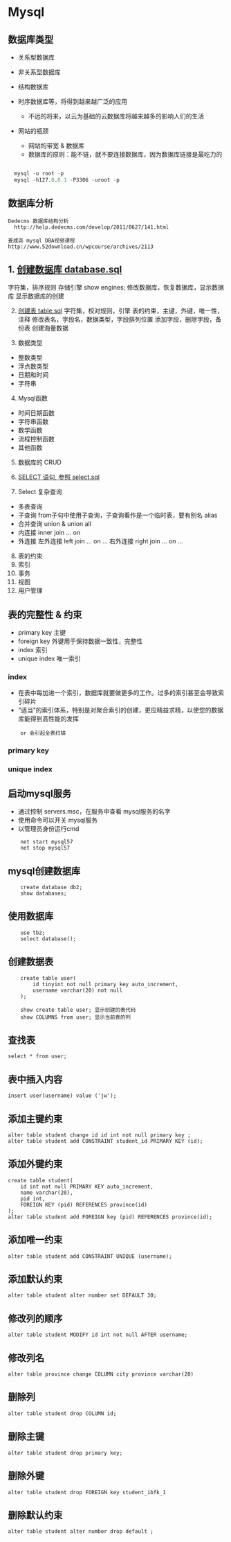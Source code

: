 # Mysql

## 数据库类型
* 关系型数据库
* 非关系型数据库
* 结构数据库
* 时序数据库等，将得到越来越广泛的应用
  * 不远的将来，以云为基础的云数据库将越来越多的影响人们的生活

* 网站的瓶颈
  * 网站的带宽 & 数据库
  * 数据库的原则：能不链，就不要连接数据库，因为数据库链接是最吃力的

```sql

  mysql -u root -p
  mysql -h127.0.0.1 -P3306 -uroot -p

```


## 数据库分析
```
Dedecms 数据库结构分析
  http://help.dedecms.com/develop/2011/0627/141.html

姜成尧 mysql DBA视频课程
http://www.52download.cn/wpcourse/archives/2113

```



## 1. [创建数据库 database.sql](1.创建数据库/database.sql)
  字符集，排序规则
  存储引擎 show engines;
  修改数据库，恢复数据库，显示数据库
  显示数据库的创建

2. [创建表 table.sql](2.创建表/table.sql)
  字符集，校对规则，引擎
  表的约束，主键，外键，唯一性，注释
  修改表名，字段名，数据类型，字段排列位置
  添加字段，删除字段，备份表
  创建海量数据

3. 数据类型
  * 整数类型
  * 浮点数类型
  * 日期和时间
  * 字符串

4. Mysql函数
  * 时间日期函数
  * 字符串函数
  * 数学函数
  * 流程控制函数
  * 其他函数

5. 数据库的 CRUD

6. [SELECT 语句, 参照 select.sql](select.sql)

7. Select 复杂查询
  * 多表查询
  * 子查询
    from子句中使用子查询，子查询看作是一个临时表，要有别名 alias
  * 合并查询 union & union all
  * 内连接 inner join ... on
  * 外连接
    左外连接 left join ... on ...
    右外连接 right join ... on ...

8. 表的约束
9. 索引
10. 事务
11. 视图
12. 用户管理




## 表的完整性 & 约束
* primary key 主键
* foreign key 外键用于保持数据一致性，完整性
* index       索引
* unique index 唯一索引


### index
* 在表中每加进一个索引，数据库就要做更多的工作。过多的索引甚至会导致索引碎片
* “适当”的索引体系，特别是对聚合索引的创建，更应精益求精，以使您的数据库能得到高性能的发挥

```
	or 会引起全表扫描
```


### primary key


### unique index

## 启动mysql服务
* 通过控制 servers.msc，在服务中查看 mysql服务的名字
* 使用命令可以开关 mysql服务
* 以管理员身份运行cmd
```
	net start mysql57
	net stop mysql57
```

## mysql创建数据库
```
	create database db2;
	show databases;
```

## 使用数据库
```
	use tb2;
	select database();
```

## 创建数据表
```
	create table user(
		id tinyint not null primary key auto_increment,
		username varchar(20) not null
	);

	show create table user; 显示创建的表代码
	show COLUMNS from user; 显示当前表的列
```

## 查找表
```
select * from user;
```

## 表中插入内容
```
insert user(username) value ('jw');
```


## 添加主键约束
```
alter table student change id id int not null primary key ;
alter table student add CONSTRAINT student_id PRIMARY KEY (id);
```

## 添加外键约束
```
create table student(
	id int not null PRIMARY KEY auto_increment,
	name varchar(20),
	pid int,
	FOREIGN KEY (pid) REFERENCES province(id) 
);
alter table student add FOREIGN key (pid) REFERENCES province(id);
```
## 添加唯一约束
```
alter table student add CONSTRAINT UNIQUE (username);
```

## 添加默认约束
```
alter table student alter number set DEFAULT 30;
```

## 修改列的顺序
```
alter table student MODIFY id int not null AFTER username;
```

## 修改列名
```
alter table province change COLUMN city province varchar(20)
```

## 删除列
```
alter table student drop COLUMN id;
```

## 删除主键
```
alter table student drop primary key;
```

## 删除外键
```
alter table student drop FOREIGN key student_ibfk_1
```

## 删除默认约束
```
alter table student alter number drop default ;
```


